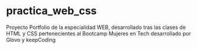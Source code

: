 # practica_web_css

Proyecto Portfolio de la especialidad WEB, desarrollado tras las clases de HTML y CSS pertenecientes al Bootcamp Mujeres en Tech desarrollado por Glovo y keepCoding
